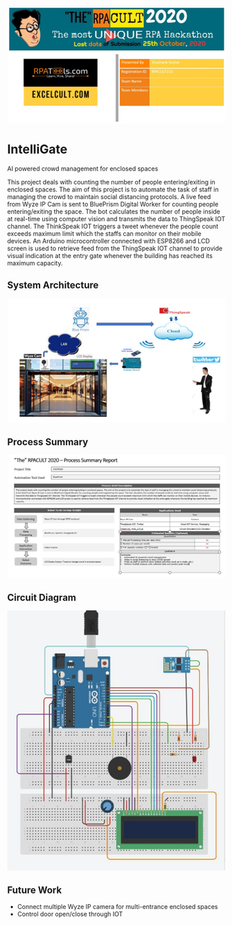 ![System Architecture](https://github.com/shashankkumar88/IntelliGate/blob/main/Images/RPACULT.JPG)

# IntelliGate
AI powered crowd management for enclosed spaces

This project deals with counting the number of people entering/exiting in enclosed spaces. The aim of this project is to automate the task of staff in managing the crowd to maintain social distancing protocols. A live feed from Wyze IP Cam is sent to BluePrism Digital Worker for counting people entering/exiting the space. The bot calculates the number of people inside at real-time using computer vision and transmits the data to ThingSpeak IOT channel. The ThinkSpeak IOT triggers a tweet whenever the people count exceeds maximum limit which the staffs can monitor on their mobile devices. An Arduino microcontroller connected with ESP8266 and LCD screen is used to retrieve feed from the ThingSpeak IOT channel to provide visual indication at the entry gate whenever the building has reached its maximum capacity.

## System Architecture
![System Architecture](https://github.com/shashankkumar88/IntelliGate/blob/main/Images/System%20Architecture.JPG)

## Process Summary
![System Architecture](https://github.com/shashankkumar88/IntelliGate/blob/main/Images/ProcessSummary.JPG)

## Circuit Diagram
![Circuit Diagram](https://github.com/shashankkumar88/IntelliGate/blob/main/Images/CircuitDiagram.JPG)

## Future Work
* Connect multiple Wyze IP camera for multi-entrance enclosed spaces
* Control door open/close through IOT

